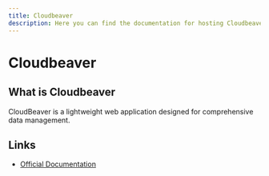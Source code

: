 ```yaml
---
title: Cloudbeaver
description: Here you can find the documentation for hosting Cloudbeaver with Coolify.
---
```


# Cloudbeaver

## What is Cloudbeaver

CloudBeaver is a lightweight web application designed for comprehensive data management.

## Links

- [Official Documentation](https://dbeaver.com/docs/cloudbeaver/?utm_source=coolify.io)
